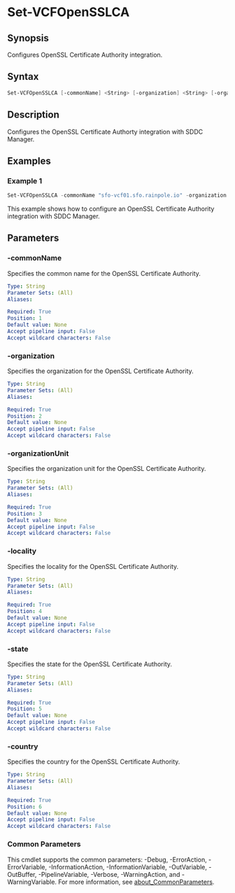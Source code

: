 # Set-VCFOpenSSLCA

## Synopsis

Configures OpenSSL Certificate Authority integration.

## Syntax

```powershell
Set-VCFOpenSSLCA [-commonName] <String> [-organization] <String> [-organizationUnit] <String> [-locality] <String> [-state] <String> [-country] <String> [<CommonParameters>]
```

## Description

Configures the OpenSSL Certificate Authorty integration with SDDC Manager.

## Examples

### Example 1

```powershell
Set-VCFOpenSSLCA -commonName "sfo-vcf01.sfo.rainpole.io" -organization Rainpole -organizationUnit "Platform Engineering -locality "San Francisco" -state CA -country US
```

This example shows how to configure an OpenSSL Certificate Authority integration with SDDC Manager.

## Parameters

### -commonName

Specifies the common name for the OpenSSL Certificate Authority.

```yaml
Type: String
Parameter Sets: (All)
Aliases:

Required: True
Position: 1
Default value: None
Accept pipeline input: False
Accept wildcard characters: False
```

### -organization

Specifies the organization for the OpenSSL Certificate Authority.

```yaml
Type: String
Parameter Sets: (All)
Aliases:

Required: True
Position: 2
Default value: None
Accept pipeline input: False
Accept wildcard characters: False
```

### -organizationUnit

Specifies the organization unit for the OpenSSL Certificate Authority.

```yaml
Type: String
Parameter Sets: (All)
Aliases:

Required: True
Position: 3
Default value: None
Accept pipeline input: False
Accept wildcard characters: False
```

### -locality

Specifies the locality for the OpenSSL Certificate Authority.

```yaml
Type: String
Parameter Sets: (All)
Aliases:

Required: True
Position: 4
Default value: None
Accept pipeline input: False
Accept wildcard characters: False
```

### -state

Specifies the state for the OpenSSL Certificate Authority.

```yaml
Type: String
Parameter Sets: (All)
Aliases:

Required: True
Position: 5
Default value: None
Accept pipeline input: False
Accept wildcard characters: False
```

### -country

Specifies the country for the OpenSSL Certificate Authority.

```yaml
Type: String
Parameter Sets: (All)
Aliases:

Required: True
Position: 6
Default value: None
Accept pipeline input: False
Accept wildcard characters: False
```

### Common Parameters

This cmdlet supports the common parameters: -Debug, -ErrorAction, -ErrorVariable, -InformationAction, -InformationVariable, -OutVariable, -OutBuffer, -PipelineVariable, -Verbose, -WarningAction, and -WarningVariable. For more information, see [about_CommonParameters](http://go.microsoft.com/fwlink/?LinkID=113216).
